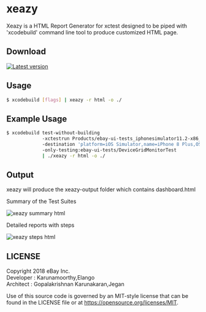 # xeazy
Xeazy is a HTML Report Generator for xctest designed to be piped with 'xcodebuild' command line tool to produce customized HTML page.


## Download
[![Latest version](https://img.shields.io/gem/dv/rails/stable.svg)](https://github.corp.ebay.com/eBayMobileQuality/xeazy/blob/master/src/dist)

## Usage
``` bash
$ xcodebuild [flags] | xeazy -r html -o ./
```

## Example Usage
``` bash
$ xcodebuild test-without-building  
             -xctestrun Products/ebay-ui-tests_iphonesimulator11.2-x86_64.xctestrun 
             -destination 'platform=iOS Simulator,name=iPhone 8 Plus,OS=11.2' 
             -only-testing:ebay-ui-tests/DeviceGridMonitorTest 
             | ./xeazy -r html -o ./
```

## Output
xeazy will produce the xeazy-output folder which contains dashboard.html <br>

Summary of the Test Suites

![xeazy summary html](https://github.corp.ebay.com/eBayMobileQuality/xeazy/blob/master/src/Documentation/summary.png?raw=true) <br>

Detailed reports with steps

![xeazy steps html](https://github.corp.ebay.com/eBayMobileQuality/xeazy/blob/master/src/Documentation/steps.png?raw=true)


## LICENSE
 
Copyright 2018 eBay Inc. <br>
Developer : Karunamoorthy,Elango <br>
Architect : Gopalakrishnan Karunakaran,Jegan <br>
 
Use of this source code is governed by an MIT-style
license that can be found in the LICENSE file or at
https://opensource.org/licenses/MIT.
